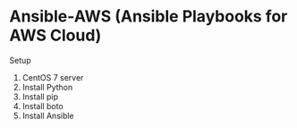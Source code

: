 # Ansible-AWS (Ansible Playbooks for AWS Cloud)



Setup
1) CentOS 7 server
2) Install Python
3) Install pip
4) Install boto
5) Install Ansible
